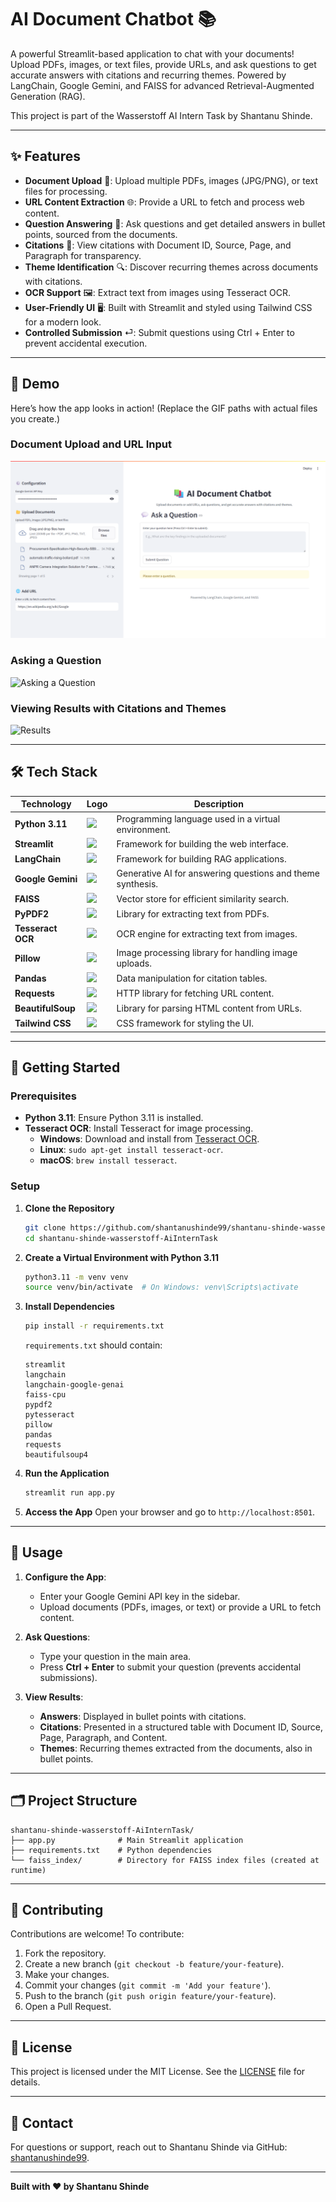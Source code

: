 # AI Document Chatbot 📚

A powerful Streamlit-based application to chat with your documents! Upload PDFs, images, or text files, provide URLs, and ask questions to get accurate answers with citations and recurring themes. Powered by LangChain, Google Gemini, and FAISS for advanced Retrieval-Augmented Generation (RAG).

This project is part of the Wasserstoff AI Intern Task by Shantanu Shinde.

---

## ✨ Features

- **Document Upload** 📄: Upload multiple PDFs, images (JPG/PNG), or text files for processing.
- **URL Content Extraction** 🌐: Provide a URL to fetch and process web content.
- **Question Answering** 💬: Ask questions and get detailed answers in bullet points, sourced from the documents.
- **Citations** 📑: View citations with Document ID, Source, Page, and Paragraph for transparency.
- **Theme Identification** 🔍: Discover recurring themes across documents with citations.
- **OCR Support** 🖼️: Extract text from images using Tesseract OCR.
- **User-Friendly UI** 🖥️: Built with Streamlit and styled using Tailwind CSS for a modern look.
- **Controlled Submission** ⏎: Submit questions using Ctrl + Enter to prevent accidental execution.

---

## 📸 Demo

Here’s how the app looks in action! (Replace the GIF paths with actual files you create.)

### Document Upload and URL Input
![Document Upload](images/Screenshot(134).png)

### Asking a Question
![Asking a Question](docs/demo/ask_question.gif)

### Viewing Results with Citations and Themes
![Results](docs/demo/results.gif)

---

## 🛠️ Tech Stack

| Technology            | Logo                                                                 | Description                                      |
|-----------------------|----------------------------------------------------------------------|--------------------------------------------------|
| **Python 3.11**       | <img src="https://www.python.org/static/community_logos/python-logo.png" width="50"> | Programming language used in a virtual environment. |
| **Streamlit**         | <img src="https://streamlit.io/images/brand/streamlit-logo-primary-colormark-darktext.png" width="50"> | Framework for building the web interface. |
| **LangChain**         | <img src="https://avatars.githubusercontent.com/u/108318121" width="50"> | Framework for building RAG applications. |
| **Google Gemini**     | <img src="https://storage.googleapis.com/gweb-uniblog-publish-prod/images/final_open_graph_1.width-1300.png" width="50"> | Generative AI for answering questions and theme synthesis. |
| **FAISS**             | <img src="https://360digitmg.com/uploads/blog/faiss-vector-database-coverpage.png" width="50"> | Vector store for efficient similarity search. |
| **PyPDF2**            | <img src="https://miro.medium.com/v2/resize:fit:612/1*4P3Uspl6qpWoaajQdtKYKw.png" width="50"> | Library for extracting text from PDFs. |
| **Tesseract OCR**     | <img src="https://cdn.hashnode.com/res/hashnode/image/upload/v1660124913170/yxa1mBPXi.jpeg" width="50"> | OCR engine for extracting text from images. |
| **Pillow**            | <img src="https://pillow.readthedocs.io/en/stable/_static/pillow-logo-dark-text.png" width="50"> | Image processing library for handling image uploads. |
| **Pandas**            | <img src="https://pandas.pydata.org/static/img/pandas_secondary.svg" width="50"> | Data manipulation for citation tables. |
| **Requests**          | <img src="https://requests.readthedocs.io/en/master/_static/requests-sidebar.png" width="50"> | HTTP library for fetching URL content. |
| **BeautifulSoup**     | <img src="https://www.crummy.com/software/BeautifulSoup/bs4/doc/_images/6.1.jpg" width="50"> | Library for parsing HTML content from URLs. |
| **Tailwind CSS**      | <img src="https://upload.wikimedia.org/wikipedia/commons/thumb/d/d5/Tailwind_CSS_Logo.svg/2560px-Tailwind_CSS_Logo.svg.png" width="50"> | CSS framework for styling the UI. |

---

## 🚀 Getting Started

### Prerequisites
- **Python 3.11**: Ensure Python 3.11 is installed.
- **Tesseract OCR**: Install Tesseract for image processing.
  - **Windows**: Download and install from [Tesseract OCR](https://github.com/UB-Mannheim/tesseract/wiki).
  - **Linux**: `sudo apt-get install tesseract-ocr`.
  - **macOS**: `brew install tesseract`.

### Setup

1. **Clone the Repository**
   ```bash
   git clone https://github.com/shantanushinde99/shantanu-shinde-wasserstoff-AiInternTask.git
   cd shantanu-shinde-wasserstoff-AiInternTask
   ```

2. **Create a Virtual Environment with Python 3.11**
   ```bash
   python3.11 -m venv venv
   source venv/bin/activate  # On Windows: venv\Scripts\activate
   ```

3. **Install Dependencies**
   ```bash
   pip install -r requirements.txt
   ```

   `requirements.txt` should contain:
   ```
   streamlit
   langchain
   langchain-google-genai
   faiss-cpu
   pypdf2
   pytesseract
   pillow
   pandas
   requests
   beautifulsoup4
   ```

4. **Run the Application**
   ```bash
   streamlit run app.py
   ```

5. **Access the App**
   Open your browser and go to `http://localhost:8501`.

---

## 📖 Usage

1. **Configure the App**:
   - Enter your Google Gemini API key in the sidebar.
   - Upload documents (PDFs, images, or text) or provide a URL to fetch content.

2. **Ask Questions**:
   - Type your question in the main area.
   - Press **Ctrl + Enter** to submit your question (prevents accidental submissions).

3. **View Results**:
   - **Answers**: Displayed in bullet points with citations.
   - **Citations**: Presented in a structured table with Document ID, Source, Page, Paragraph, and Content.
   - **Themes**: Recurring themes extracted from the documents, also in bullet points.

---

## 🗂️ Project Structure

```
shantanu-shinde-wasserstoff-AiInternTask/
├── app.py              # Main Streamlit application
├── requirements.txt    # Python dependencies
└── faiss_index/        # Directory for FAISS index files (created at runtime)

```

---

## 🤝 Contributing

Contributions are welcome! To contribute:

1. Fork the repository.
2. Create a new branch (`git checkout -b feature/your-feature`).
3. Make your changes.
4. Commit your changes (`git commit -m 'Add your feature'`).
5. Push to the branch (`git push origin feature/your-feature`).
6. Open a Pull Request.

---

## 📜 License

This project is licensed under the MIT License. See the [LICENSE](LICENSE) file for details.

---

## 📧 Contact

For questions or support, reach out to Shantanu Shinde via GitHub: [shantanushinde99](https://github.com/shantanushinde99).

---

**Built with ❤️ by Shantanu Shinde**
